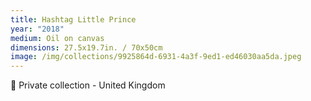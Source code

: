 ```yaml
---
title: Hashtag Little Prince
year: "2018"
medium: Oil on canvas
dimensions: 27.5x19.7in. / 70x50cm
image: /img/collections/9925864d-6931-4a3f-9ed1-ed46030aa5da.jpeg
---
```

🔴 Private collection - United Kingdom
